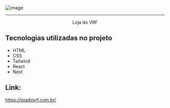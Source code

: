 ![image](https://github.com/user-attachments/assets/fa9eca75-8586-48ea-9cf0-bd212b5e7e13)

<hr>

<p align="center">Loja do VRF</p>

## Tecnologias utilizadas no projeto
* HTML
* CSS
* Tailwind
* React
* Next

## Link:
https://lojadovrf.com.br/
